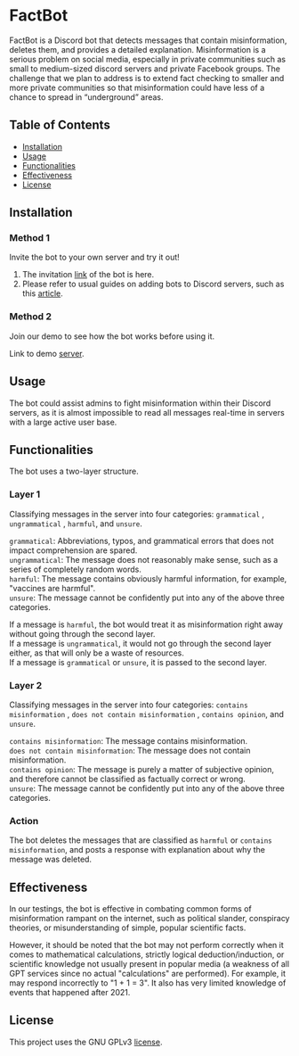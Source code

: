 # FactBot

FactBot is a Discord bot that detects messages that contain misinformation, deletes them, and provides a detailed explanation. Misinformation is a serious problem on social media, especially in private communities such as small to medium-sized discord servers and private Facebook groups. The challenge that we plan to address is to extend fact checking to smaller and more private communities so that misinformation could have less of a chance to spread in “underground” areas.

## Table of Contents

- [Installation](#installation)
- [Usage](#usage)
- [Functionalities](#functionalities)
- [Effectiveness](#effectiveness)
- [License](#license)

## Installation

### Method 1
Invite the bot to your own server and try it out!

1. The invitation [link](https://discord.com/api/oauth2/authorize?client_id=1084285065493758123&permissions=8&scope=bot) of the bot is here. 
2. Please refer to usual guides on adding bots to Discord servers, such as this [article](https://www.selecthub.com/resources/how-to-add-bots-to-discord/).

### Method 2
Join our demo to see how the bot works before using it.

Link to demo [server](https://discord.gg/GnfWrMHy). 

## Usage

The bot could assist admins to fight misinformation within their Discord servers, as it is almost impossible to read all messages real-time in servers with a large active user base. 

## Functionalities

The bot uses a two-layer structure. 

### Layer 1 
Classifying messages in the server into four categories: `grammatical` , `ungrammatical` , `harmful`, and `unsure`. 

`grammatical`: Abbreviations, typos, and grammatical errors that does not impact comprehension are spared.  
`ungrammatical`: The message does not reasonably make sense, such as a series of completely random words.  
`harmful`: The message contains obviously harmful information, for example, "vaccines are harmful".  
`unsure`: The message cannot be confidently put into any of the above three categories.  

If a message is `harmful`, the bot would treat it as misinformation right away without going through the second layer.  
If a message is `ungrammatical`, it would not go through the second layer either, as that will only be a waste of resources.  
If a message is `grammatical` or `unsure`, it is passed to the second layer.

### Layer 2
Classifying messages in the server into four categories: `contains misinformation` , `does not contain misinformation` , `contains opinion`, and `unsure`.

`contains misinformation`: The message contains misinformation.  
`does not contain misinformation`: The message does not contain misinformation.  
`contains opinion`: The message is purely a matter of subjective opinion, and therefore cannot be classified as factually correct or wrong.  
`unsure`: The message cannot be confidently put into any of the above three categories.  

### Action
The bot deletes the messages that are classified as `harmful` or `contains misinformation`, and posts a response with explanation about why the message was deleted.

## Effectiveness

In our testings, the bot is effective in combating common forms of misinformation rampant on the internet, such as political slander, conspiracy theories, or misunderstanding of simple, popular scientific facts. 

However, it should be noted that the bot may not perform correctly when it comes to mathematical calculations, strictly logical deduction/induction, or scientific knowledge not usually present in popular media (a weakness of all GPT services since no actual "calculations" are performed). For example, it may respond incorrectly to "1 + 1 = 3". It also has very limited knowledge of events that happened after 2021. 

## License

This project uses the GNU GPLv3 [license](https://github.com/ai-misinformation-hackathon-2023/main/blob/main/LICENSE). 
